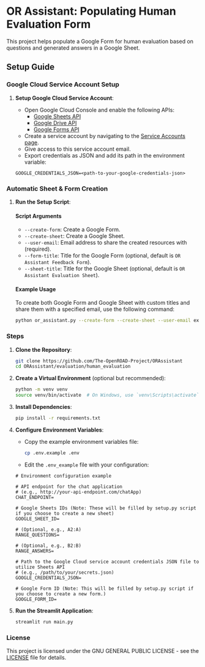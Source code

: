 # OR Assistant: Populating Human Evaluation Form

This project helps populate a Google Form for human evaluation based on questions and generated answers in a Google Sheet.

## Setup Guide

### Google Cloud Service Account Setup

1. **Setup Google Cloud Service Account**:
   - Open Google Cloud Console and enable the following APIs:
     - [Google Sheets API](https://console.cloud.google.com/marketplace/product/google/sheets.googleapis.com)
     - [Google Drive API](https://console.cloud.google.com/marketplace/product/google/drive.googleapis.com)
     - [Google Forms API](https://console.cloud.google.com/marketplace/product/google/forms.googleapis.com)
   - Create a service account by navigating to the [Service Accounts page](https://console.cloud.google.com/iam-admin/serviceaccounts).
   - Give access to this service account email.
   - Export credentials as JSON and add its path in the environment variable:

    ```plaintext
    GOOGLE_CREDENTIALS_JSON=<path-to-your-google-credentials-json>
    ```

### Automatic Sheet & Form Creation

1. **Run the Setup Script**:

    #### Script Arguments

    - `--create-form`: Create a Google Form.
    - `--create-sheet`: Create a Google Sheet.
    - `--user-email`: Email address to share the created resources with (required).
    - `--form-title`: Title for the Google Form (optional, default is `OR Assistant Feedback Form`).
    - `--sheet-title`: Title for the Google Sheet (optional, default is `OR Assistant Evaluation Sheet`).

    #### Example Usage

    To create both Google Form and Google Sheet with custom titles and share them with a specified email, use the following command:

    ```sh
    python or_assistant.py --create-form --create-sheet --user-email example@domain.com --form-title "Custom Form Title" --sheet-title "Custom Sheet Title"
    ```

### Steps

1. **Clone the Repository**:
    ```sh
    git clone https://github.com/The-OpenROAD-Project/ORAssistant
    cd ORAssistant/evaluation/human_evaluation
    ```

2. **Create a Virtual Environment** (optional but recommended):
    ```sh
    python -m venv venv
    source venv/bin/activate  # On Windows, use `venv\Scripts\activate`
    ```

3. **Install Dependencies**:
    ```sh
    pip install -r requirements.txt
    ```

4. **Configure Environment Variables**:
    - Copy the example environment variables file:
        ```sh
        cp .env.example .env
        ```
    - Edit the `.env_example` file with your configuration:

    ```plaintext
    # Environment configuration example

    # API endpoint for the chat application
    # (e.g., http://your-api-endpoint.com/chatApp)
    CHAT_ENDPOINT=

    # Google Sheets IDs (Note: These will be filled by setup.py script if you choose to create a new sheet)
    GOOGLE_SHEET_ID=
    
    # (Optional, e.g., A2:A)
    RANGE_QUESTIONS=

    # (Optional, e.g., B2:B)
    RANGE_ANSWERS=

    # Path to the Google Cloud service account credentials JSON file to utilize Sheets API
    # (e.g., /path/to/your/secrets.json)
    GOOGLE_CREDENTIALS_JSON=

    # Google Form ID (Note: This will be filled by setup.py script if you choose to create a new form.)
    GOOGLE_FORM_ID=

    ```

5. **Run the Streamlit Application**:
    ```sh
    streamlit run main.py
    ```
    
### License

This project is licensed under the GNU GENERAL PUBLIC LICENSE - see the [LICENSE](../../LICENSE) file for details.

